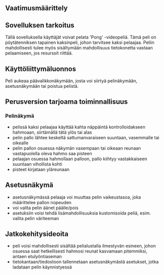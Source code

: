 ## Vaatimusmäärittely

## Sovelluksen tarkoitus

Tällä sovelluksella käyttäjät voivat pelata 'Pong' -videopeliä. Tämä peli on pöytätenniksen tapainen kaksinpeli, johon tarvitsee kaksi pelaajaa. Peliin mahdollisesti tulee myös sisältymään mahdollisuus tietokonetta vastaan pelaamiseen, jos resurssit riittää. 


## Käyttöliittymäluonnos

Peli aukeaa päävalikkonäkymään, josta voi siirtyä pelinäkymään, asetusnäkymään tai poistua pelistä.

## Perusversion tarjoama toiminnallisuus

### Pelinäkymä

- pelissä kaksi pelaajaa käyttää kahta näppäintä kontrolloidakseen hahmoaan, siirtämällä tätä ylös tai alas 
- pelin pallo lähtee keskeltä sattumanvaraiseen suuntaan, vasemmalle tai oikealle
- pelin pallon osuessa näkymän vasempaan tai oikeaan reunaan vastapuolella oleva hahmo saa pisteen
- pelaajan osuessa hahmollaan palloon, pallo kiihtyy vastakkaiseen suuntaan vihollista kohti
- pisteet kirjataan yläreunaan

## Asetusnäkymä

- asetusnäkymässä pelaaja voi muuttaa pelin vaikeustasoa, joka määrittelee pallon nopeuden
- voi valita pelin äänet päälle/pois
- asetuksiin voisi tehdä lisämahdollisuuksia kustomisoida peliä, esim. valita pelin väriteeman

## Jatkokehitysideoita

- peli voisi mahdollisesti sisältää pelialustalla ilmestyvän esineen, johon osuessa saat hetkellisesti hahmosi reunat kasvamaan pitemmiksi, antaen etulyöntiaseman
- tietokantaan/tiedostoon tallennetaan asetusnäkymästä asetukset, jotka ladataan pelin käynnistyessä
